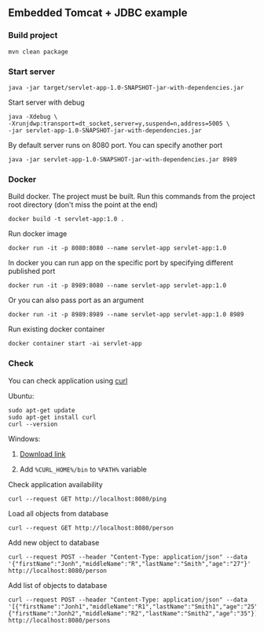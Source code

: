 ## Embedded Tomcat + JDBC example

### Build project

```
mvn clean package
```

### Start server

```
java -jar target/servlet-app-1.0-SNAPSHOT-jar-with-dependencies.jar
```

Start server with debug

```
java -Xdebug \
-Xrunjdwp:transport=dt_socket,server=y,suspend=n,address=5005 \
-jar servlet-app-1.0-SNAPSHOT-jar-with-dependencies.jar
```

By default server runs on 8080 port. You can specify another port 

```
java -jar servlet-app-1.0-SNAPSHOT-jar-with-dependencies.jar 8989
```

### Docker

Build docker. The project must be built. Run this commands from the project root directory (don't miss the point at the end)

```
docker build -t servlet-app:1.0 .
```

Run docker image

```
docker run -it -p 8080:8080 --name servlet-app servlet-app:1.0
```

In docker you can run app on the specific port by specifying different published port

```
docker run -it -p 8989:8080 --name servlet-app servlet-app:1.0
```

Or you can also pass port as an argument

```
docker run -it -p 8989:8989 --name servlet-app servlet-app:1.0 8989
```

Run existing docker container

```
docker container start -ai servlet-app
```

### Check

You can check application using [curl](https://curl.haxx.se/)

Ubuntu:
```
sudo apt-get update
sudo apt-get install curl
curl --version
```
Windows:

1. [Download link](https://curl.haxx.se/windows/)
 
2. Add `%CURL_HOME%/bin` to `%PATH%` variable 

Check application availability

```
curl --request GET http://localhost:8080/ping
```

Load all objects from database

```
curl --request GET http://localhost:8080/person
```

Add new object to database

```
curl --request POST --header "Content-Type: application/json" --data '{"firstName":"Jonh","middleName":"R","lastName":"Smith","age":"27"}' http://localhost:8080/person
```

Add list of objects to database

```
curl --request POST --header "Content-Type: application/json" --data '[{"firstName":"Jonh1","middleName":"R1","lastName":"Smith1","age":"25"},{"firstName":"Jonh2","middleName":"R2","lastName":"Smith2","age":"35"}]' http://localhost:8080/persons
```
